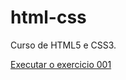 # html-css
Curso de HTML5 e CSS3.

<a href="https://gabrielmatos20.github.io/html-css/exercicios/ex001/index.html"> Executar o exercicio 001</a>